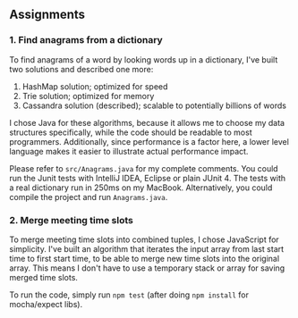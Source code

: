 ## Assignments

### 1. Find anagrams from a dictionary
To find anagrams of a word by looking words up in a dictionary, I've built two solutions and described one more:

1. HashMap solution; optimized for speed
2. Trie solution; optimized for memory
3. Cassandra solution (described); scalable to potentially billions of words

I chose Java for these algorithms, because it allows me to choose my data structures specifically,
while the code should be readable to most programmers. Additionally, since performance is a factor here,
a lower level language makes it easier to illustrate actual performance impact.

Please refer to `src/Anagrams.java` for my complete comments. You could run the Junit tests
with IntelliJ IDEA, Eclipse or plain JUnit 4. The tests with a real dictionary run in 250ms on my MacBook.
Alternatively, you could compile the project and run `Anagrams.java`.

### 2. Merge meeting time slots
To merge meeting time slots into combined tuples, I chose JavaScript for simplicity.
I've built an algorithm that iterates the input array from last start time to first
start time, to be able to merge new time slots into the original array. This means
I don't have to use a temporary stack or array for saving merged time slots.

To run the code, simply run `npm test` (after doing `npm install` for mocha/expect libs).
